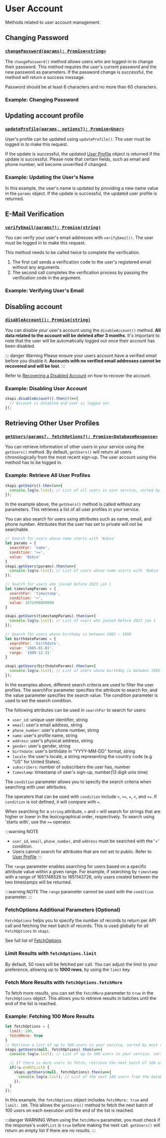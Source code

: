 # User Account

Methods related to user account management.

## Changing Password

### [`changePassword(params): Promise<string>`](/api-reference/user/#changepassword)

The `changePassword()` method allows users who are logged-in to change their password. This method requires the user's current password and the new password as parameters. If the password change is successful, the method will return a success message.

Password should be at least 6 characters and no more than 60 characters.

### Example: Changing Password

<CodeSwitcher :languages="{js:'Using JavaScript',form:'Using Forms'}">
<template v-slot:js>

``` js
let params = {
    current_password: 'current password',
    new_password: 'new password'
}

skapi.changePassword(params)
  .then(res => {
    console.log({res}); // SUCCESS: Password has been changed.
  })
  .catch(err => {
    console.log({err});
  });
```

In this example, the `changePassword()` method is called with the user's current password and the new password.

</template>
<template v-slot:form>

```html
<form onsubmit="skapi.changePassword(event, 
    { 
        response: (res) => {console.log({res})}, // response runs if successful
        onerror: err => console.log({err}) // onerror runs if fail
    })">
    <input id="password" type="password" name="current_password" placeholder="Current Password" required>
    <br>
    <input id="password" type="password" name="new_password" placeholder="New Password" required>
    <br>
    <input type="submit" value="Change Password">
</form>
```

In the example above, a form is used to capture the user's current password and new password. The `changePassword()` method is called when the form is submitted.

</template>
</CodeSwitcher>

## Updating account profile

### [`updateProfile(params, options?): Promise<User>`](/api-reference/user/#updateprofile)

User's profile can be updated using `updateProfile()`. The user must be logged in to make this request.

If the update is successful, the updated [User Profile](/api-reference/data-types/#user-profile) object is returned if the update is successful. Please note that certain fields, such as email and phone number, will become unverified if changed.

### Example: Updating the User's Name

In this example, the user's name is updated by providing a new name value in the `params` object. If the update is successful, the updated user profile is returned.

<CodeSwitcher :languages="{js:'Using JavaScript',form:'Using Forms'}">
<template v-slot:js>

``` js
let params = {
    name: 'New name',
    // email, // The user's login email address. The email will be unverified if it is changed.
    // address, // The user's address.
    // gender, // The user's gender. Can be "female" or "male", or other values if neither of these are applicable.
    // birthdate, // The user's birthdate in the format "YYYY-MM-DD".
    // phone_number, // The user's phone number.
    // email_public, // The user's email is public if this is set to true. The email should be verified.
    // phone_number_public, // The user's phone number is public if this is set to true. The phone number should be verified.
    // address_public, // The user's address is public if this is set to true.
    // gender_public, // The user's gender is public if this is set to true.
    // birthdate_public, // The user's birthdate is public if this is set to true.
};

skapi.updateProfile(params)
  .then(res => {
    console.log({res}); // User's name is updated.
  })
  .catch(err => {
    console.log({err});
  });
```
</template>
<template v-slot:form>

```html
<form onsubmit="skapi.updateProfile(event, 
    { 
        response: (res) => {console.log({res})}, // response runs if successful
        onerror: err => console.log({err}) // onerror runs if fail
    })">
    <input type="text" name="name" placeholder="Name" required>
    <br>
    <input type="submit" value="Update Profile">
</form>
```

</template>
</CodeSwitcher>

## E-Mail Verification

### [`verifyEmail(params?): Promise(string)`](/api-reference/user/#verifyemail)

You can verify your user's email addresses with `verifyEmail()`. The user must be logged in to make this request.

This method needs to be called twice to complete the verification.

1. The first call sends a verification code to the user's registered email without any arguments.
2. The second call completes the verification process by passing the verification code in the argument.


### Example: Verifying User's Email

<CodeSwitcher :languages="{js:'Using JavaScript',form:'Using Forms'}">
<template v-slot:js>

``` js
async function verifyEmail() {
  // Send verification code to user's E-Mail
  await skapi.verifyEmail(); // 'SUCCESS: Verification code has been sent.'
  
  // Prompt user to enter the verification code
  let code = prompt('Enter the verification code:');
  
  // Verify E-Mail with the code
  await skapi.verifyEmail({ code }); // `SUCCESS: "email" is verified.`
  
  // E-Mail is now verified
  console.log('E-Mail verified');
}

verifyEmail();
```

In this example, the `verifyEmail()` function is used to initiate the email verification process. The first call to `verifyEmail()` sends a verification code to the user's email address. The second call provides the verification code to complete the verification process.

</template>
<template v-slot:form>

```html
<form onsubmit="skapi.verifyEmail(event, 
    { 
        response: (res) => {console.log({res})}, // response runs if successful
        onerror: err => console.log({err}) // onerror runs if fail
    })">
    <input type="text" name="code" required>
    <br>
    <input type="submit" value="Verify Email">
</form>
```

In this example a form is used to complete the email verification. You need to call the `verifyEmail()` seperately to send the verification code to the user. 

</template>
</CodeSwitcher>

<!-- ::: tip
You can customize the verification email's template from the skapi dashboard.

Refer to [Setting up E-Mail templates]()
::: -->


## Disabling account

### [`disableAccount(): Promise(string)`](/api-reference/user/#disableaccount)

You can disable your user's account using the `disableAccount()` method. **All data related to the account will be deleted after 3 months**. It's important to note that the user will be automatically logged out once their account has been disabled.

::: danger Warning
Please ensure your users account have a verified email before you disable it. **Accounts with no verified email addresses cannot be recovered and will be lost**.
:::

Refer to [Recovering a Disabled Account](/authentication/#recovering-a-disabled-account) on how to recover the account.

### Example: Disabling User Account

``` js
skapi.disableAccount().then(()=>{
  // Account is disabled and user is logged out.
});
```

## Retrieving Other User Profiles

### [`getUsers(params?, fetchOptions?): Promise<DatabaseResponse>`](/api-reference/user/#getusers)

You can retrieve information of other users in your service using the `getUsers()` method. By default, `getUsers()` will return all users chronologically from the most recent sign-up. The user account using this method has to be logged in.

### Example: Retrieve All User Profiles

```js
skapi.getUsers().then(u=>{
  console.log(u.list); // List of all users in your service, sorted by most recent sign-up date.
});
```
In the example above, the `getUsers()` method is called without any parameters. This retrieves a list of all user profiles in your service.

You can also search for users using attributes such as name, email, and phone number. Attributes that the user has set to private will not be searchable.

```js
// Search for users whose name starts with 'Baksa'
let params = {
  searchFor: 'name',
  condition: '>=',
  value: 'Baksa'
}
skapi.getUsers(params).then(u=>{
  console.log(u.list); // List of users whose name starts with 'Baksa'
});

// Search for users who joined before 2023 jan 1
let timestampParams = {
  searchFor: 'timestamp',
  condition: '<',
  value: 1672498800000
}

skapi.getUsers(timestampParams).then(u=>{
  console.log(u.list); // List of users who joined before 2023 jan 1
});

// Search for users whose birthday is between 1985 ~ 1990
let birthdateParams = {
  searchFor: 'birthdate',
  value: '1985-01-01',
  range: '1990-12-31'
}

skapi.getUsers(birthdateParams).then(u=>{
  console.log(u.list); // List of users whose birthday is between 1985 ~ 1990
});
```
In the examples above, different search criteria are used to filter the user profiles. The searchFor parameter specifies the attribute to search for, and the value parameter specifies the search value. The condition parameter is used to set the search condition.

The following attributes can be used in `searchFor` to search for users:

- `user_id`: unique user identifier, string
- `email`: user's email address, string
- `phone_number`: user's phone number, string
- `name`: user's profile name, string
- `address`: user's physical address, string
- `gender`: user's gender, string
- `birthdate`: user's birthdate in "YYYY-MM-DD" format, string
- `locale`: the user's locale, a string representing the country code (e.g "US" for United States).
- `subscribers`: number of subscribers the user has, number
- `timestamp`: timestamp of user's sign-up, number(13 digit unix time)

The `condition` parameter allows you to specify the search criteria when searching with user attributes. 

The operaters that can be used with `condition` include `>`, `>=`, `=`, `<`, and `<=`. If `condition` is not defined, it will compare with `=`. 

When searching for a `string` attribute, `>` and `<` will search for strings that are higher or lower in the lexicographical order, respectively. To search using 'starts with', use the `>=` operator.

:::warning NOTE
- `user_id`, `email`, `phone_number`, and `address` must be searched with the '=' condition.
- Users cannot search for attributes that are not set to public. Refer to [User Profile](/api-reference/data-types/#user-profile)
:::

The `range` parameter enables searching for users based on a specific attribute value within a given range. For example, if searching by `timestamp` with a range of 1651748526 to 1651143726, only users created between the two timestamps will be returned. 

:::warning NOTE
The `range` parameter cannot be used with the `condition` parameter.
:::

### FetchOptions Additional Parameters (Optional)

`FetchOptions` helps you to specify the number of records to return per API call and fetching the next batch of records. This is used globally for all `FetchOptions` in `skapi`.

See full list of [FetchOptions](/api-reference/data-types/#fetch-options)


### Limit Results with `fetchOptions.limit`

By default, 50 rows will be fetched per call. You can adjust the limit to your preference, allowing up to **1000 rows**, by using the `limit` key.

### Fetch More Results with `fetchOptions.fetchMore`

To fetch more results, you can set the `fetchMore` parameter to `true` in the `fetchOptions` object. This allows you to retrieve results in batches until the end of the list is reached.

### Example: Fetching 100 More Results

``` js
let fetchOptions = {
  limit: 100,
  fetchMore: true
}
// Retrieve a list of up to 100 users in your service, sorted by most recent sign-up date.
skapi.getUsers(null, fetchOptions).then(u=>{
  console.log(u.list); // List of up to 100 users in your service, sorted by most recent sign-up date.

  // If there is more users to fetch, retrieve the next batch of 100 users
  if(!u.endOfList) {
    skapi.getUsers(null, fetchOptions).then(u=>{
      console.log(u.list); // List of the next 100 users from the database.
    });
  }
});

```
In this example, the `fetchOptions` object includes `fetchMore: true` and `limit: 100`. This allows the `getUsers()` method to fetch the next batch of 100 users on each execution until the end of the list is reached.

:::danger WARNING
When using the `fetchMore` parameter, you must check if the response's `endOfList` is `true` before making the next call. `getUsers()` will return an empty list if there are no results.
:::